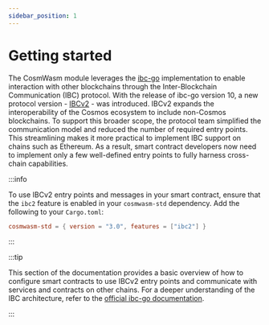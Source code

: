 ```yaml
---
sidebar_position: 1
---
```


# Getting started

The CosmWasm module leverages the [ibc-go](https://ibc.cosmos.network/main/) implementation to
enable interaction with other blockchains through the Inter-Blockchain Communication (IBC) protocol.
With the release of ibc-go version 10,
a new protocol version - [IBCv2](https://ibcprotocol.dev/blog/ibc-v2-announcement) - was introduced.
IBCv2 expands the interoperability of the Cosmos ecosystem to include non-Cosmos blockchains.
To support this broader scope, the protocol team simplified the communication model and reduced
the number of required entry points. This streamlining makes it more practical to implement IBC
support on chains such as Ethereum. As a result, smart contract developers now need to implement
only a few well-defined entry points to fully harness cross-chain capabilities.

:::info

To use IBCv2 entry points and messages in your smart contract, ensure that the `ibc2` feature is
enabled in your `cosmwasm-std` dependency. Add the following to your `Cargo.toml`:

```toml
cosmwasm-std = { version = "3.0", features = ["ibc2"] }
```

:::

:::tip

This section of the documentation provides a basic overview of how to configure smart contracts
to use IBCv2 entry points and communicate with services and contracts on other chains.
For a deeper understanding of the IBC architecture,
refer to the [official ibc-go documentation](https://ibc.cosmos.network/main/).

:::
